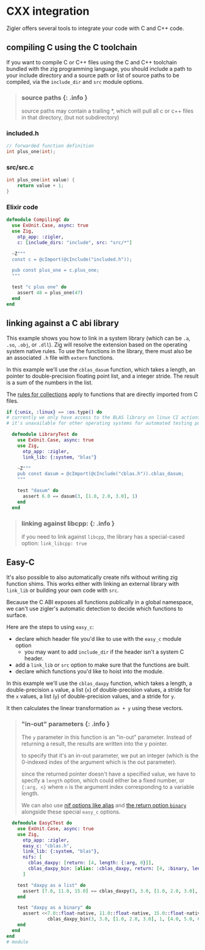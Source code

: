 # CXX integration

Zigler offers several tools to integrate your code with C and C++ code.

## compiling C using the C toolchain

If you want to compile C or C++ files using the C and C++ toolchain bundled
with the zig programming language, you should include a path to your
include directory and a source path or list of source paths to be compiled,
via the `include_dir` and `src` module options.

> ### source paths {: .info }
>
> source paths may contain a trailing *, which will pull all c or c++ files
> in that directory, (but not subdirectory)

### included.h
```c
// forwarded function definition
int plus_one(int);
```

### src/src.c
```c
int plus_one(int value) {
    return value + 1;
}
```

### Elixir code
```elixir
defmodule CompilingC do
  use ExUnit.Case, async: true
  use Zig, 
    otp_app: :zigler,
    c: [include_dirs: "include", src: "src/*"] 

  ~Z"""
  const c = @cImport(@cInclude("included.h"));

  pub const plus_one = c.plus_one;
  """

  test "c plus one" do
    assert 48 = plus_one(47)
  end
end
```

## linking against a C abi library

This example shows you how to link in a system library (which can be `.a`,
`.so`, `.obj`, or `.dll`).  Zig will resolve the extension based on the
operating system native rules.  To use the functions in the library, there
must also be an associated `.h` file with `extern` functions.

In this example we'll use the `cblas_dasum` function, which takes a length,
an pointer to double-precision floating point list, and a integer stride.
The result is a sum of the numbers in the list.

The [rules for collections](#2-collections.html) apply to functions that
are directly imported from C files.

```elixir
if {:unix, :linux} == :os.type() do
# currently we only have access to the BLAS library on linux CI actions, so
# it's unavailable for other operating systems for automated testing purposes

  defmodule LibraryTest do
    use ExUnit.Case, async: true
    use Zig, 
      otp_app: :zigler,
      link_lib: {:system, "blas"}

    ~Z"""
    pub const dasum = @cImport(@cInclude("cblas.h")).cblas_dasum;
    """

    test "dasum" do
      assert 6.0 == dasum(3, [1.0, 2.0, 3.0], 1)
    end
  end
```

> ### linking against libcpp: {: .info }
>
> if you need to link against `libcpp`, the library has a special-cased option: 
> `link_libcpp: true`

## Easy-C

It's also possible to also automatically create nifs without writing zig 
function shims.  This works either with linking an external library with 
`link_lib` or building your own code with `src`.

Because the C ABI exposes all functions publically in a global namespace, 
we can't use zigler's automatic detection to decide which functions to
surface.

Here are the steps to using `easy_c`:

- declare which header file you'd like to use with the `easy_c` module option
  - you may want to add `include_dir` if the header isn't a system C header.
- add a `link_lib` or `src` option to make sure that the functions are built.
- declare which functions you'd like to hoist into the module.

In this example we'll use the `cblas_daxpy` function, which takes a length,
a double-precision `a` value, a list (`x`) of double-precision values, a stride
for the `x` values, a list (`y`) of double-precision values, and a stride for 
`y`. 

It then calculates the linear transformation `ax + y` using these vectors.

> ### "in-out" parameters {: .info }
>
> The `y` parameter in this function is an "in-out" parameter.  Instead of 
> returning a result, the results are written into the y pointer.
>
> to specify that it's an in-out parameter, we put an integer (which is the
> 0-indexed index of the argument which is the out parameter).
>
> since the returned pointer doesn't have a specified value, we have to 
> specify a `length` option, which could either be a fixed number, or
> `{:arg, n}` where `n` is the argument index corresponding to a variable
> length.
>
> We can also use [nif options like alias](4-nif_options.html#alias)
> and [the return option `binary`](2-collections.html#selecting-output-type)
> alongside these special `easy_c` options.

```elixir
  defmodule EasyCTest do
    use ExUnit.Case, async: true
    use Zig, 
      otp_app: :zigler,
      easy_c: "cblas.h",
      link_lib: {:system, "blas"},
      nifs: [
        cblas_daxpy: [return: [4, length: {:arg, 0}]],
        cblas_daxpy_bin: [alias: :cblas_daxpy, return: [4, :binary, length: {:arg, 0}]]
      ]

    test "daxpy as a list" do
      assert [7.0, 11.0, 15.0] == cblas_daxpy(3, 3.0, [1.0, 2.0, 3.0], 1, [4.0, 5.0, 6.0], 1)
    end

    test "daxpy as a binary" do
      assert <<7.0::float-native, 11.0::float-native, 15.0::float-native>> ==
               cblas_daxpy_bin(3, 3.0, [1.0, 2.0, 3.0], 1, [4.0, 5.0, 6.0], 1)
    end
  end
end
# module
```